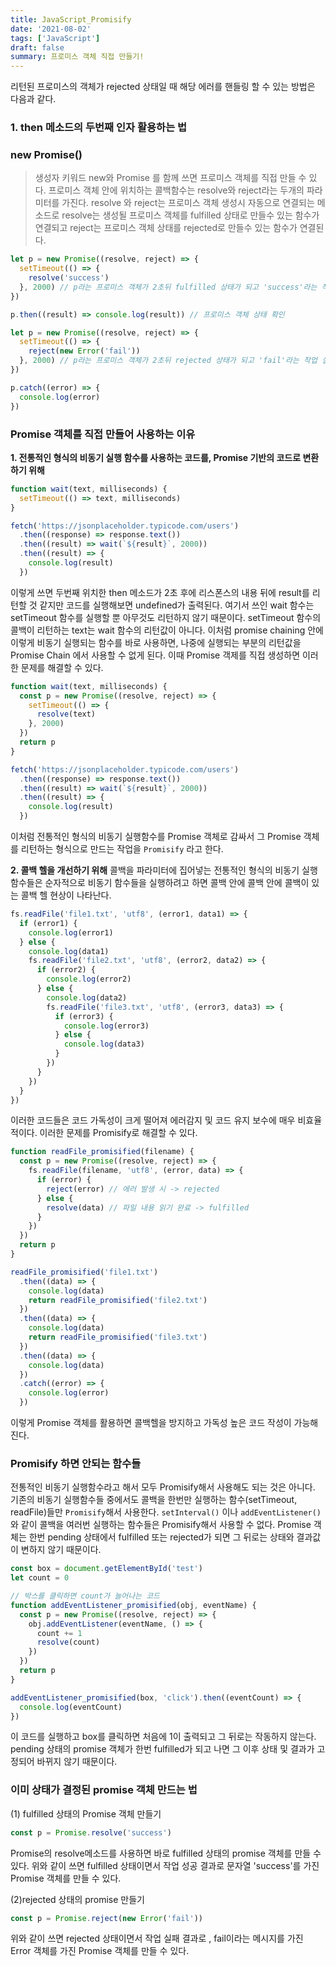 ```yaml
---
title: JavaScript_Promisify
date: '2021-08-02'
tags: ['JavaScript']
draft: false
summary: 프로미스 객체 직접 만들기!
---
```


리턴된 프로미스의 객체가 rejected 상태일 때 해당 에러를 핸들링 할 수 있는 방법은 다음과 같다.

### 1. then 메소드의 두번째 인자 활용하는 법

### new Promise()

> 생성자 키워드 new와 Promise 를 함께 쓰면 프로미스 객체를 직접 만들 수 있다. 프로미스 객체 안에 위치하는 콜백함수는 resolve와 reject라는 두개의 파라미터를 가진다. resolve 와 reject는 프로미스 객체 생성시 자동으로 연결되는 메소드로 resolve는 생성될 프로미스 객체를 fulfilled 상태로 만들수 있는 함수가 연결되고 reject는 프로미스 객체 상태를 rejected로 만들수 있는 함수가 연결된다.

```js
let p = new Promise((resolve, reject) => {
  setTimeout(() => {
    resolve('success')
  }, 2000) // p라는 프로미스 객체가 2초뒤 fulfilled 상태가 되고 'success'라는 작업 성공 결과를 갖는다.
})

p.then((result) => console.log(result)) // 프로미스 객체 상태 확인

let p = new Promise((resolve, reject) => {
  setTimeout(() => {
    reject(new Error('fail'))
  }, 2000) // p라는 프로미스 객체가 2초뒤 rejected 상태가 되고 'fail'라는 작업 실패 결과를 갖는다.
})

p.catch((error) => {
  console.log(error)
})
```

### Promise 객체를 직접 만들어 사용하는 이유

**1. 전통적인 형식의 비동기 실행 함수를 사용하는 코드를, Promise 기반의 코드로 변환하기 위해**

```js
function wait(text, milliseconds) {
  setTimeout(() => text, milliseconds)
}

fetch('https://jsonplaceholder.typicode.com/users')
  .then((response) => response.text())
  .then((result) => wait(`${result}`, 2000))
  .then((result) => {
    console.log(result)
  })
```

이렇게 쓰면 두번째 위치한 then 메소드가 2초 후에 리스폰스의 내용 뒤에 result를 리턴할 것 같지만 코드를 실행해보면 undefined가 출력된다. 여기서 쓰인 wait 함수는 setTimeout 함수를 실행할 뿐 아무것도 리턴하지 않기 때문이다. setTimeout 함수의 콜백이 리턴하는 text는 wait 함수의 리턴값이 아니다. 이처럼 promise chaining 안에 이렇게 비동기 실행되는 함수를 바로 사용하면, 나중에 실행되는 부분의 리턴값을 Promise Chain 에서 사용할 수 없게 된다. 이때 Promise 객제를 직접 생성하면 이러한 문제를 해결할 수 있다.

```js
function wait(text, milliseconds) {
  const p = new Promise((resolve, reject) => {
    setTimeout(() => {
      resolve(text)
    }, 2000)
  })
  return p
}

fetch('https://jsonplaceholder.typicode.com/users')
  .then((response) => response.text())
  .then((result) => wait(`${result}`, 2000))
  .then((result) => {
    console.log(result)
  })
```

이처럼 전통적인 형식의 비동기 실행함수를 Promise 객체로 감싸서 그 Promise 객체를 리턴하는 형식으로 만드는 작업을 `Promisify` 라고 한다.

**2. 콜백 헬을 개선하기 위해**
콜백을 파라미터에 집어넣는 전통적인 형식의 비동기 실행함수들은 순자적으로 비동기 함수들을 실행하려고 하면 콜백 안에 콜백 안에 콜백이 있는 콜백 헬 현상이 나타난다.

```js
fs.readFile('file1.txt', 'utf8', (error1, data1) => {
  if (error1) {
    console.log(error1)
  } else {
    console.log(data1)
    fs.readFile('file2.txt', 'utf8', (error2, data2) => {
      if (error2) {
        console.log(error2)
      } else {
        console.log(data2)
        fs.readFile('file3.txt', 'utf8', (error3, data3) => {
          if (error3) {
            console.log(error3)
          } else {
            console.log(data3)
          }
        })
      }
    })
  }
})
```

이러한 코드들은 코드 가독성이 크게 떨어져 에러감지 및 코드 유지 보수에 매우 비효율 적이다. 이러한 문제를 Promisify로 해결할 수 있다.

```js
function readFile_promisified(filename) {
  const p = new Promise((resolve, reject) => {
    fs.readFile(filename, 'utf8', (error, data) => {
      if (error) {
        reject(error) // 에러 발생 시 -> rejected
      } else {
        resolve(data) // 파일 내용 읽기 완료 -> fulfilled
      }
    })
  })
  return p
}

readFile_promisified('file1.txt')
  .then((data) => {
    console.log(data)
    return readFile_promisified('file2.txt')
  })
  .then((data) => {
    console.log(data)
    return readFile_promisified('file3.txt')
  })
  .then((data) => {
    console.log(data)
  })
  .catch((error) => {
    console.log(error)
  })
```

이렇게 Promise 객체를 활용하면 콜백헬을 방지하고 가독성 높은 코드 작성이 가능해진다.

### Promisify 하면 안되는 함수들

전통적인 비동기 실행함수라고 해서 모두 Promisify해서 사용해도 되는 것은 아니다. 기존의 비동기 실행함수들 중에서도 콜백을 한번만 실행하는 함수(setTimeout, readFile)들만 `Promisify`해서 사용한다. `setInterval()` 이나 `addEventListener()`와 같이 콜백을 여러번 실행하는 함수들은 Promisify해서 사용할 수 없다. Promise 객체는 한번 pending 상태에서 fulfilled 또는 rejected가 되면 그 뒤로는 상태와 결과값이 변하지 않기 때문이다.

```js
const box = document.getElementById('test')
let count = 0

// 박스를 클릭하면 count가 늘어나는 코드
function addEventListener_promisified(obj, eventName) {
  const p = new Promise((resolve, reject) => {
    obj.addEventListener(eventName, () => {
      count += 1
      resolve(count)
    })
  })
  return p
}

addEventListener_promisified(box, 'click').then((eventCount) => {
  console.log(eventCount)
})
```

이 코드를 실행하고 box를 클릭하면 처음에 1이 출력되고 그 뒤로는 작동하지 않는다. pending 상태의 promise 객체가 한번 fulfilled가 되고 나면 그 이후 상태 및 결과가 고정되어 바뀌지 않기 때문이다.

### 이미 상태가 결정된 promise 객체 만드는 법

(1) fulfilled 상태의 Promise 객체 만들기

```js
const p = Promise.resolve('success')
```

Promise의 resolve메소드를 사용하면 바로 fulfilled 상태의 promise 객체를 만들 수 있다. 위와 같이 쓰면 fulfilled 상태이면서 작업 성공 결과로 문자열 'success'를 가진 Promise 객체를 만들 수 있다.

(2)rejected 상태의 promise 만들기

```js
const p = Promise.reject(new Error('fail'))
```

위와 같이 쓰면 rejected 상태이면서 작업 실패 결과로 , fail이라는 메시지를 가진 Error 객체를 가진 Promise 객체를 만들 수 있다.
